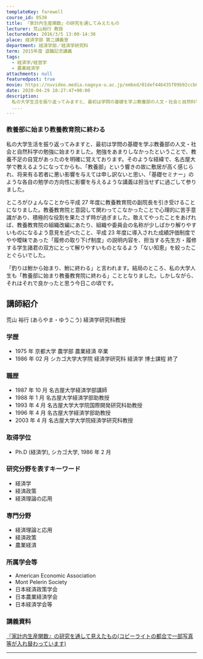 ```yaml
---
templateKey: farewell
course_id: 0538
title: 『家計内生産関数』の研究を通してみえたもの
lecturer: 荒山裕行 教授
lecturedate: 2016/3/5 13:00-14:30
place: 経済学部 第二講義室
department: 経済学部／経済学研究科
term: 2015年度 退職記念講義
tags:
  - 経済学/経営学
  - 農業経済学
attachments: null
featuredpost: true
movie: https://nuvideo.media.nagoya-u.ac.jp/embed/01def446435f09b92ccb059f8c0f6e3ed9df0678
date: 2020-04-29 18:27:47+00:00
description:
  私の大学生活を振り返ってみますと、最初は学問の基礎を学ぶ教養部の人文・社会と自然科学の勉強に始まりました。勉強をあまりしなかったということで、教養不足の自覚があったのを明確に覚えております。そのような経緯で、名古屋大学で教えるようになってからも、「教養部」という響きの故に敷居が高く感じられ、将来有る若者に悪い影響を与えては申し訳ないと思い、「基礎セミナー」のような各自の勉学の方向性に影響を与え
  ....
---
```


### 教養部に始まり教養教育院に終わる

私の大学生活を振り返ってみますと、最初は学問の基礎を学ぶ教養部の人文・社会と自然科学の勉強に始まりました。勉強をあまりしなかったということで、教養不足の自覚があったのを明確に覚えております。そのような経緯で、名古屋大学で教えるようになってからも、「教養部」という響きの故に敷居が高く感じられ、将来有る若者に悪い影響を与えては申し訳ないと思い、「基礎セミナー」のような各自の勉学の方向性に影響を与えるような講義は担当せずに過ごして参りました。

ところがひょんなことから平成 27 年度に教養教育院の副院長を引き受けることになりました。教養教育院と意図して関わってこなかったことで心理的に苦手意識があり、積極的な役割を果たさず時が過ぎました。敢えてやったことをあげれば、教養教育院の組織改編にあたり、組織や委員会の名称が少しばかり解りやすいものになるよう意見を述べたこと、平成 23 年度に導入された成績評価制度でやや曖昧であった「履修の取り下げ制度」の説明内容を、担当する先生方・履修する学生諸君の双方にとって解りやすいものとなるよう「ない知恵」を絞ったことぐらいでした。

「釣りは鮒から始まり、鮒に終わる」と言われます。結局のところ、私の大学人生も「教養部に始まり教養教育院に終わる」こととなりました。しかしながら、それはそれで良かったと思う今日この頃です。

## 講師紹介

荒山 裕行 (あらやま・ゆうこう) 経済学研究科教授

### 学歴

- 1975 年 京都大学 農学部 農業経済 卒業
- 1986 年 02 月 シカゴ大学大学院 経済学研究科 経済学 博士課程 終了

### 職歴

- 1987 年 10 月 名古屋大学経済学部講師
- 1988 年 1 月 名古屋大学経済学部助教授
- 1993 年 4 月 名古屋大学大学院国際開発研究科助教授
- 1996 年 4 月 名古屋大学経済学部助教授
- 2003 年 4 月 名古屋大学大学院経済学研究科教授

### 取得学位

- Ph.D (経済学), シカゴ大学, 1986 年 2 月

### 研究分野を表すキーワード

- 経済学
- 経済政策
- 経済理論の応用

### 専門分野

- 経済理論と応用
- 経済政策
- 農業経済

### 所属学会等

- American Economic Association
- Mont Pelerin Society
- 日本経済政策学会
- 日本農業経済学会
- 日本経済学会等

### 講義資料

[『家計内生産関数』の研究を通して見えたもの(コピーライトの都合で一部写真等が入れ替わっています)](https://ocw.nagoya-u.jp/files/538/last_lec%20arayama.pdf)

---
